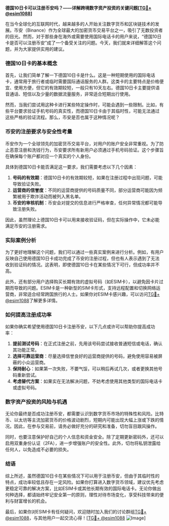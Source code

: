 **德国10日卡可以注册币安吗？——详解跨境数字资产投资的关键问题[[TG💪+ @esim1088](https://t.me/s/esim1088)]**

在当今全球化的互联网时代，越来越多的人开始关注数字货币和区块链技术的发展。币安（Binance）作为全球最大的加密货币交易平台之一，吸引了无数投资者的目光。然而，对于那些身在海外或需要使用国际电话卡的用户来说，“德国10日卡是否可以注册币安”成了一个备受关注的问题。今天，我们就来详细解答这个问题，并为大家提供实用的建议。

### 德国10日卡的基本概念

首先，让我们简单了解一下德国10日卡是什么。这是一种短期使用的国际电话卡，通常用于旅行者或临时需要国际通话服务的人群。这类卡的主要特点是价格便宜、使用方便，但它的有效期较短，一般只有10天左右。德国10日卡主要提供语音通话、短信以及少量的数据流量服务，非常适合短期出行使用。

然而，当我们尝试用这种卡进行某些特定操作时，可能会遇到一些限制。比如，有些平台要求验证手机号码的真实性，而德国10日卡由于其临时性，可能无法通过这些严格的验证流程。那么，币安是否也属于这种情况呢？

### 币安的注册要求与安全性考量

币安作为一个全球领先的加密货币交易平台，对用户的账户安全非常重视。为了防止恶意注册和洗钱行为，币安要求所有新用户必须通过手机号码验证。这个步骤旨在确保每个账户都对应一个真实的个人身份。

具体到德国10日卡能否满足这一要求，我们需要考虑以下几个因素：

1. **号码的有效期**：德国10日卡的有效期较短，如果在注册过程中出现问题，可能导致验证失败。
2. **运营商的信誉度**：不同的运营商提供的号码质量不同，部分运营商可能因为频繁被用于欺诈活动而被列入黑名单。
3. **币安的审核机制**：币安会对提交的信息进行严格审查，任何异常情况都可能导致注册失败。

因此，虽然理论上德国10日卡可以用来接收验证码，但在实际操作中，它未必能满足币安的注册需求。

### 实际案例分析

为了更好地理解这个问题，我们可以通过一些真实案例来进行分析。例如，有用户反映自己使用德国10日卡成功完成了币安的注册过程，但也有人表示遇到了无法收到验证码的情况。这表明，即使德国10日卡在某些情况下可行，但成功率并不高。

此外，还有部分用户选择购买长期有效的虚拟号码（如ESIM卡），以避免因卡片过期而导致的问题。ESIM卡是一种新型的SIM卡形式，支持远程配置和切换网络运营商，非常适合经常跨国旅行的人士。如果你对ESIM卡感兴趣，可以访问[TG💪+ @esim1088](https://t.me/s/esim1088)了解更多详情。

### 如何提高注册成功率

如果你确实希望使用德国10日卡注册币安，以下几点或许可以帮助你提高成功率：

1. **提前测试号码**：在正式注册之前，先用该号码尝试接收普通短信或电话，确认其功能正常。
2. **选择可靠运营商**：尽量选择信誉良好的运营商提供的号码，避免使用容易被屏蔽的小众运营商。
3. **保持耐心**：如果第一次失败，不要气馁，可以稍后再试几次，或者更换其他号码重新尝试。
4. **考虑替代方案**：如果实在无法解决问题，不妨考虑使用其他类型的国际电话卡或虚拟号码。

### 数字资产投资的风险与机遇

无论你最终是否成功注册币安，都需要认识到数字货币市场的特殊性和风险。比特币、以太坊等主流加密货币的价格波动剧烈，短期内可能出现大幅上涨或下跌的情况。因此，在参与交易前，请务必做好充分的研究和准备，切勿盲目跟风操作。

同时，也要注意保护好自己的个人信息和资金安全。除了定期更新密码外，还可以启用双重身份认证（2FA），进一步增强账户的安全性。此外，切勿将私钥泄露给任何人，以免造成不必要的损失。

### 结语

综上所述，虽然德国10日卡在某些情况下可以用于注册币安，但由于其临时性的特点，成功率较低且存在一定风险。如果你打算进入数字货币领域，建议优先考虑更稳定可靠的解决方案，比如ESIM卡或其他长期有效的国际电话卡。无论你做出何种选择，都请始终牢记安全第一的原则，理性对待市场变化，享受科技带来的便利与财富增长的机会。

最后，如果你对ESIM卡有任何疑问，欢迎随时加入我们的讨论群组[TG💪+ @esim1088](https://t.me/s/esim1088)，与其他用户一起交流心得！[[TG💪+ @esim1088](https://t.me/s/esim1088) ![Image](https://i.postimg.cc/4NQfJmqS/Snipaste-2025-05-13-00-14-12.png)]